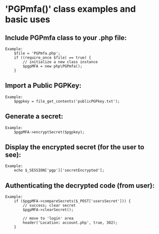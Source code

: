 # 'PGPmfa()' class examples and basic uses

## Include PGPmfa class to your .php file:
    Example:
        $file = 'PGPmfa.php';
        if ((require_once $file) == true) {
            // initialize a new class instance
            $pgpMFA = new php\PGPmfa();
        }

## Import a Public PGPKey:
    Example:
        $pgpkey = file_get_contents('publicPGPkey.txt');

## Generate a secret:
    Example:
        $pgpMFA->encryptSecret($pgpkey);

## Display the encrypted secret (for the user to see):
    Example:
        echo $_SESSION['pgp']['secretEncrypted'];

## Authenticating the decrypted code (from user):
    Example:
        if ($pgpMFA->compareSecrets($_POST['usersSecret'])) {
            // success; clear secret
            $pgpMFA->clearSecret();

            // move to 'login' area
            header('Location: account.php', true, 302);
        }